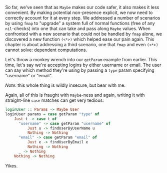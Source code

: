 So far, we've seen that as `Maybe` makes our code safer, it also makes it less
convenient. By making potential non-presence explicit, we now need to correctly
account for it at every step. We addressed a number of scenarios by using `fmap`
to "upgrade" a system full of normal functions (free of any `nil`-checks) into
one that can take and pass along `Maybe` values. When confronted with a new
scenario that could not be handled by `fmap` alone, we discovered a new function
`(<*>)` which helped ease our pain again. This chapter is about addressing a
third scenario, one that `fmap` and even `(<*>)` cannot solve: dependent
computations.

Let's throw a monkey wrench into our `getParam` example from earlier. This time,
let's say we're accepting logins by either username or email. The user can say
which method they're using by passing a `type` param specifying "username" or
"email".

*Note*: this whole thing is wildly insecure, but bear with me.

Again, all of this is fraught with `Maybe`-ness and again, writing it with
straight-line `case` matches can get very tedious:

```haskell
loginUser :: Params -> Maybe User
loginUser params = case getParam "type" of
    Just t -> case t of
      "username" -> case getParam "username" of
          Just u -> findUserByUserName u
          Nothing -> Nothing
      "email" -> case getParam "email" of
          Just e -> findUserByEmail e
          Nothing -> Nothing
      _ -> Nothing
    Nothing -> Nothing
```

Yikes.
